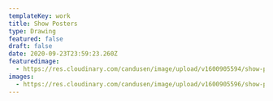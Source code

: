 ```yaml
---
templateKey: work
title: Show Posters
type: Drawing
featured: false
draft: false
date: 2020-09-23T23:59:23.260Z
featuredimage:
  - https://res.cloudinary.com/candusen/image/upload/v1600905594/show-poster-2014_vzarcu.jpg
images:
  - https://res.cloudinary.com/candusen/image/upload/v1600905596/show-poster-2016_omnn8w.jpg
---
```

